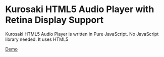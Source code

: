 # Kurosaki HTML5 Audio Player with Retina Display Support

Kurosaki HTML5 Audio Player is written in Pure JavaScript. No JavaScript library needed. It uses HTML5 <audio> tag, and adds its own controls to every tag its used on. If HTML5 <audio> tag has controls attribute specified, Kurosaki HTML5 Audio Player removes this attribute, and adds its own controls.

[Demo](http://githubprofile.github.io/kurosaki-html5-audio-player/)
